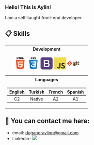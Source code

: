 ### Hello! This is Aylin!

I am a self-taught front-end developer. <br>



## 📋 Skills

<table>
<tr><th> Development </th></tr>
<tr><td><div align="center">
  
<code><img height="40" src="https://raw.githubusercontent.com/github/explore/80688e429a7d4ef2fca1e82350fe8e3517d3494d/topics/html/html.png"></code>
<code><img height="40" src="https://raw.githubusercontent.com/github/explore/80688e429a7d4ef2fca1e82350fe8e3517d3494d/topics/css/css.png"></code> 
<code><img height="40" src="https://raw.githubusercontent.com/github/explore/5c058a388828bb5fde0bcafd4bc867b5bb3f26f3/topics/bootstrap/bootstrap.png"></code> 
<code><img height="40" src="https://raw.githubusercontent.com/github/explore/80688e429a7d4ef2fca1e82350fe8e3517d3494d/topics/javascript/javascript.png"></code> 
<code><img height="40" src="https://raw.githubusercontent.com/github/explore/80688e429a7d4ef2fca1e82350fe8e3517d3494d/topics/git/git.png"></code>                

</div></td></tr>
<tr><th> Languages </th></tr>
<tr><td><div align="center">

| English | Turkish | French  | Spanish |
|:-------:|:-------:|:-------:|:-------:|
| C2      | Native  | A2      | A1   |

  </div></td></tr> 
</table>

## 💬 You can contact me here: 
- email: doganeraylinn@gmail.com
- Linkedin- [![](https://img.shields.io/badge/linkedin-%230077B5.svg?&style=for-the-badge&logo=linkedin&logoColor=white)](https://www.linkedin.com/in/aylin-do%C4%9Faner-961907214/)

